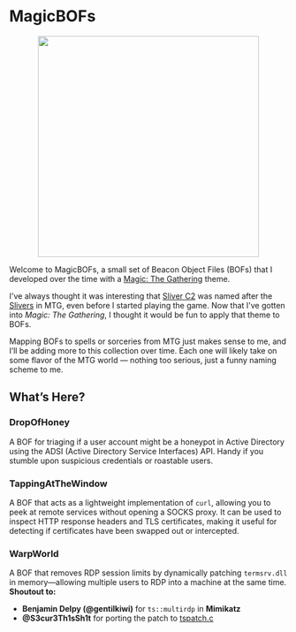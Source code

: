 # MagicBOFs
<p align="center">
<img src="https://github.com/user-attachments/assets/bd471485-d076-4411-8aab-5f8fb1247d91" width="400" />



Welcome to MagicBOFs, a small set of Beacon Object Files (BOFs) that I developed over the time with a [Magic: The Gathering](https://en.wikipedia.org/wiki/Magic:_The_Gathering) theme. 

I've always thought it was interesting that [Sliver C2](https://github.com/BishopFox/sliver) was named after the [Slivers](https://mtg.fandom.com/wiki/Sliver) in MTG, even before I started playing the game. Now that I've gotten into *Magic: The Gathering*, I thought it would be fun to apply that theme to BOFs. 

Mapping BOFs to spells or sorceries from MTG just makes sense to me, and I’ll be adding more to this collection over time. Each one will likely take on some flavor of the MTG world — nothing too serious, just a funny naming scheme to me.

## What’s Here?

### **DropOfHoney**  
A BOF for triaging if a user account might be a honeypot in Active Directory using the ADSI (Active Directory Service Interfaces) API. Handy if you stumble upon suspicious credentials or roastable users.

### **TappingAtTheWindow**  
A BOF that acts as a lightweight implementation of `curl`, allowing you to peek at remote services without opening a SOCKS proxy. It can be used to inspect HTTP response headers and TLS certificates, making it useful for detecting if certificates have been swapped out or intercepted.

### **WarpWorld**  
A BOF that removes RDP session limits by dynamically patching `termsrv.dll` in memory—allowing multiple users to RDP into a machine at the same time.
**Shoutout to:**  
- **Benjamin Delpy (@gentilkiwi)** for `ts::multirdp` in **Mimikatz**  
- **@S3cur3Th1sSh1t** for porting the patch to [tspatch.c](https://gist.github.com/S3cur3Th1sSh1t/8294ec59d1ef38cba661697edcfacb9b)

